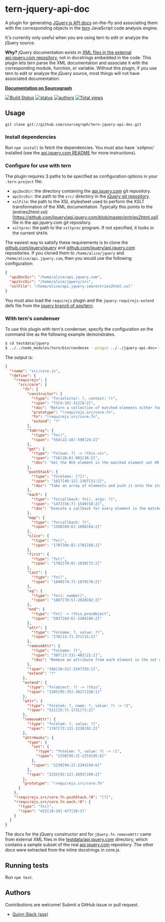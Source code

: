# tern-jquery-api-doc

A plugin for generating [JQuery.js API docs](http://api.jquery.com) on-the-fly and
associating them with the corresponding objects in the
[tern](http://ternjs.net) JavaScript code analysis engine.

It's currently only useful when you are using tern to edit or analyze the
jQuery source.

**Why?** jQuery documentation exists in [XML files in the external
api.jquery.com repository](https://github.com/jquery/api.jquery.com), not in
docstrings embedded in the code. This plugin lets tern parse the XML
documentation and associate it with the corresponding module, function, or
variable. Without this plugin, if you use tern to edit or analyze the jQuery
source, most things will not have associated documentation.

**[Documentation on Sourcegraph](https://sourcegraph.com/github.com/sourcegraph/tern-jquery-api-doc)**

[![Build Status](https://travis-ci.org/sourcegraph/tern-jquery-api-doc.png?branch=master)](https://travis-ci.org/sourcegraph/tern-jquery-api-doc)
[![status](https://sourcegraph.com/api/repos/github.com/sourcegraph/tern-jquery-api-doc/badges/status.png)](https://sourcegraph.com/github.com/sourcegraph/tern-jquery-api-doc)
[![authors](https://sourcegraph.com/api/repos/github.com/sourcegraph/tern-jquery-api-doc/badges/authors.png)](https://sourcegraph.com/github.com/sourcegraph/tern-jquery-api-doc)
[![Total views](https://sourcegraph.com/api/repos/github.com/sourcegraph/tern-jquery-api-doc/counters/views.png)](https://sourcegraph.com/github.com/sourcegraph/tern-jquery-api-doc)


## Usage

`git clone git://github.com/sourcegraph/tern-jquery-api-doc.git`

### Install dependencies

Run `npm install` to fetch the dependencies. You must also have `xsltproc' installed (see the [api.jquery.com README](https://github.com/jquery/api.jquery.com) for more instructions).


### Configure for use with tern

The plugin requires 3 paths to be specified as configuration options in your `.tern-project` file:

* `apiDocDir`: the directory containing the [api.jquery.com](https://github.com/jquery/api.jquery.com) git repository.
* `apiSrcDir`: the path to the `src/` directory in the [jQuery git repository](https://github.com/jquery/jquery).
* `xslFile`: the path to the XSL stylesheet used to perform the XSLT transformation of the XML documentation. Typically this points to the (entries2html.xsl)[https://github.com/jquery/api.jquery.com/blob/master/entries2html.xsl] file in the api.jquery.com git repository.
* `xsltproc`: the path to the `xsltproc` program. If not specified, it looks in the current `$PATH`.

The easiest way to satisfy these requirements is to clone the [github.com/jquery/jquery](https://github.com/jquery/jquery) and [github.com/jquery/api.jquery.com](https://github.com/jquery/api.jquery.com) repositories. If you cloned them to `/home/alice/jquery` and `/home/alice/api.jquery.com`, then you would use the following configuration:

```json
{
  "apiDocDir": "/home/alice/api.jquery.com",
  "apiSrcDir": "/home/alice/jquery/src",
  "xslFile": "/home/alice/api.jquery.com/entries2html.xsl"
}
```

You must also load the `requirejs` plugin and the `jquery-requirejs-extend` defs file from the [jquery branch of sqs/tern](https://github.com/sqs/tern/tree/jquery).


### With tern's condenser

To use this plugin with tern's condenser, specify the configuration on the command line as the following example demonstrates.

```bash
$ cd testdata/jquery
$ ../../node_modules/tern/bin/condense --plugin ../../jquery-api-doc='{"apiDocDir":"../api.jquery.com","apiSrcDir":"src","xslFile":"../api.jquery.com/entries2html.xsl"}' --plugin requirejs --def jquery-requirejs-extend src/core.js src/attributes/attr.js
```

The output is:

```json
{
  "!name": "src/core.js",
  "!define": {
    "!requirejs": {
      "src/core": {
        "fn": {
          "constructor": {
            "!type": "fn(selector: ?, context: ?)",
            "!span": "73[4:10]-312[8:2]",
            "!doc": "Return a collection of matched elements either found in the DOM based on passed argument(s) or created by passing an HTML string. Accepts a string containing a CSS selector which is then used to match a set of elements.",
            "prototype": "!requirejs.src/core.fn",
            "fn": "!requirejs.src/core.fn",
            "extend": "?"
          },
          "toArray": {
            "!type": "fn()",
            "!span": "554[22:10]-598[24:2]"
          },
          "get": {
            "!type": "fn(num: ?) -> !this.<i>",
            "!span": "716[28:6]-901[36:2]",
            "!doc": "Get the Nth element in the matched element set OR Get the whole matched element set as a clean array"
          },
          "pushStack": {
            "!type": "fn(elems: [?])",
            "!span": "1017[40:12]-1307[51:2]",
            "!doc": "Take an array of elements and push it onto the stack (returning the new matched element set)"
          },
          "each": {
            "!type": "fn(callback: fn(), args: ?)",
            "!span": "1472[56:7]-1549[58:2]",
            "!doc": "Execute a callback for every element in the matched set."
          },
          "map": {
            "!type": "fn(callback: ?)",
            "!span": "1558[60:6]-1696[64:2]"
          },
          "slice": {
            "!type": "fn()",
            "!span": "1707[66:8]-1781[68:2]"
          },
          "first": {
            "!type": "fn()",
            "!span": "1792[70:8]-1830[72:2]"
          },
          "last": {
            "!type": "fn()",
            "!span": "1840[74:7]-1879[76:2]"
          },
          "eq": {
            "!type": "fn(i: number)",
            "!span": "1887[78:5]-2028[82:2]"
          },
          "end": {
            "!type": "fn() -> !this.prevObject",
            "!span": "2037[84:6]-2104[86:2]"
          },
          "attr": {
            "!type": "fn(name: ?, value: ?)",
            "!span": "270[13:7]-371[15:2]"
          },
          "removeAttr": {
            "!type": "fn(name: ?)",
            "!span": "387[17:13]-482[21:2]",
            "!doc": "Remove an attribute from each element in the set of matched elements."
          },
          "!span": "346[10:31]-2247[93:1]",
          "extend": "?"
        },
        "extend": {
          "!type": "fn(object: ?) -> !this",
          "!span": "2285[95:35]-3817[158:1]"
        },
        "attr": {
          "!type": "fn(elem: ?, name: ?, value: ?) -> !2",
          "!span": "511[25:7]-1731[71:2]"
        },
        "removeAttr": {
          "!type": "fn(elem: ?, value: ?)",
          "!span": "1747[73:13]-2220[91:2]"
        },
        "attrHooks": {
          "type": {
            "set": {
              "!type": "fn(elem: ?, value: ?) -> !1",
              "!span": "2250[95:3]-2253[95:6]"
            },
            "!span": "2239[94:2]-2243[94:6]"
          },
          "!span": "2235[93:12]-2693[109:2]"
        },
        "prototype": "!requirejs.src/core.fn"
      }
    },
    "!requirejs.src/core.fn.pushStack.!0": "[?]",
    "!requirejs.src/core.fn.each.!0": {
      "!type": "fn()",
      "!span": "425[18:19]-477[20:3]"
    }
  }
}
```

The docs for the jQuery constructor and for `jQuery.fn.removeAttr` came from external XML files in the [testdata/api.jquery.com](./testdata/api.jquery.com) directory, which contains a sample subset of the real [api.jquery.com](https://github.com/jquery/api.jquery.com) repository. The other docs were extracted from the inline docstrings in core.js.


## Running tests

Run `npm test`.


## Authors

Contributions are welcome! Submit a GitHub issue or pull request.

* [Quinn Slack (sqs)](https://sourcegraph.com/sqs)
